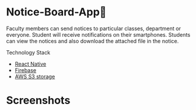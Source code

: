 # Notice-Board-App📱

Faculty members can send notices to particular classes, department or everyone. Student will receive notifications on their smartphones. Students can view the notices and also download the attached file in the notice.

Technology Stack
* [React Native](https://reactnative.dev/)
* [Firebase](https://firebase.google.com/)
* [AWS S3 storage](https://aws.amazon.com/s3/)

# Screenshots
